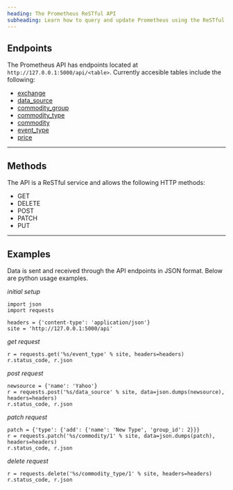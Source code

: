 ```yaml
---
heading: The Prometheus ReSTful API
subheading: Learn how to query and update Prometheus using the ReSTful API
---
```


## Endpoints

The Prometheus API has endpoints located at `http://127.0.0.1:5000/api/<table>`. Currently accesible tables include the following:

* [exchange](/api/exchange)
* [data_source](/api/data_source)
* [commodity_group](/api/commodity_group)
* [commodity_type](/api/commodity_type)
* [commodity](/api/commodity)
* [event_type](/api/event_type)
* [price](/api/price)

- - -

## Methods

The API is a ReSTful service and allows the following HTTP methods:

* GET
* DELETE
* POST
* PATCH
* PUT

- - -

## Examples

Data is sent and received through the API endpoints in JSON format. Below are python usage examples.

_initial setup_

	import json
	import requests

	headers = {'content-type': 'application/json'}
	site = 'http://127.0.0.1:5000/api'

_get request_

	r = requests.get('%s/event_type' % site, headers=headers)
	r.status_code, r.json

_post request_

	newsource = {'name': 'Yahoo'}
	r = requests.post('%s/data_source' % site, data=json.dumps(newsource), headers=headers)
	r.status_code, r.json

_patch request_

	patch = {'type': {'add': {'name': 'New Type', 'group_id': 2}}}
	r = requests.patch('%s/commodity/1' % site, data=json.dumps(patch), headers=headers)
	r.status_code, r.json

_delete request_

	r = requests.delete('%s/commodity_type/1' % site, headers=headers)
	r.status_code, r.json
